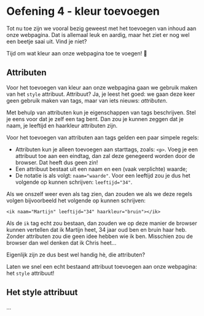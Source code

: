 # Oefening 4 - kleur toevoegen
Tot nu toe zijn we vooral bezig geweest met het toevoegen van inhoud aan onze webpagina. Dat is allemaal leuk en aardig, maar het ziet er nog wel een beetje saai uit. Vind je niet?

Tijd om wat kleur aan onze webpagina toe te voegen! :art:

## Attributen
Voor het toevoegen van kleur aan onze webpagina gaan we gebruik maken van het `style` attribuut. Attribuut? Ja, je leest het goed: we gaan deze keer geen gebruik maken van tags, maar van iets nieuws: *attributen*.

Met behulp van attributen kun je eigenschappen van tags beschrijven. Stel je eens voor dat je zelf een tag bent. Dan zou je kunnen zeggen dat je naam, je leeftijd en haarkleur attributen zijn.

Voor het toevoegen van attributen aan tags gelden een paar simpele regels:
* Attributen kun je alleen toevoegen aan starttags, zoals: `<p>`. Voeg je een attribuut toe aan een eindtag, dan zal deze genegeerd worden door de browser. Dat heeft dus geen zin!
* Een attribuut bestaat uit een naam en een (vaak verplichte) waarde; 
* De notatie is als volgt: `naam="waarde"`. Voor een leeftijd zou je dus het volgende op kunnen schrijven: `leeftijd="34"`.

Als we onszelf weer even als tag zien, dan zouden we als we deze regels volgen bijvoorbeeld het volgende op kunnen schrijven: 
```
<ik naam="Martijn" leeftijd="34" haarkleur="bruin"></ik>
```

Als de `ik` tag echt zou bestaan, dan zouden we op deze manier de browser kunnen vertellen dat ik Martijn heet, 34 jaar oud ben en bruin haar heb. Zonder attributen zou die geen idee hebben wie ik ben. Misschien zou de browser dan wel denken dat ik Chris heet... 

Eigenlijk zijn ze dus best wel handig hè, die attributen?

Laten we snel een echt bestaand attribuut toevoegen aan onze webpagina: het `style` attribuut!

## Het style attribuut
...